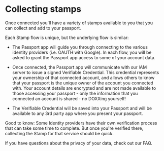 # Collecting stamps

Once connected you'll have a variety of stamps available to you that you can collect and add to your passport. 

Each Stamp flow is unique, but the underlying flow is similar: 

- The Passport app will guide you through connecting to the various identity providers (i.e. OAUTH with Google). In each flow, you will be asked to grant the Passport app access to some of your account data. 

- Once connected, the Passport app will communicate with our IAM server to issue a signed Verifiable Credential. This credential represents your ownership of that connected account, and allows others to know that your passport is the unique owner of the account you connected with. Your account details are encrypted and are not made available to those accessing your passport - only the information that you connected an account is shared - no DOXXing yourself! 

- The Verifiable Credential will be saved into your Passport and will be available to any 3rd party app where you present your passport.

Good to know: Some Identity providers have their own verification process that can take some time to complete. But once you're verified there, collecting the Stamp for that service should be quick.

If you have questions about the privacy of your data, check out our FAQ.